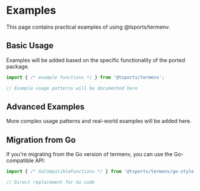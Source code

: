 # Examples

This page contains practical examples of using @tsports/termenv.

## Basic Usage

Examples will be added based on the specific functionality of the ported package.

```typescript
import { /* example functions */ } from '@tsports/termenv';

// Example usage patterns will be documented here
```

## Advanced Examples

More complex usage patterns and real-world examples will be added here.

## Migration from Go

If you're migrating from the Go version of termenv, you can use the Go-compatible API:

```typescript
import { /* GoCompatibleFunctions */ } from '@tsports/termenv/go-style';

// Direct replacement for Go code
```